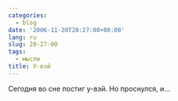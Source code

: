 ```yaml
---
categories:
  - blog
date: '2006-11-20T20:27:00+00:00'
lang: ru
slug: 20-27-00
tags:
  - мысли
title: У-вэй
---
```




Сегодня во сне постиг у-вэй. Но проснулся, и...